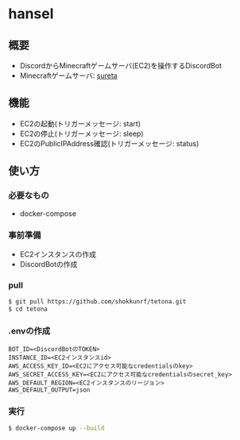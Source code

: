 # hansel

## 概要
* DiscordからMinecraftゲームサーバ(EC2)を操作するDiscordBot
* Minecraftゲームサーバ: [sureta](https://github.com/shokkunrf/sureta)

## 機能
* EC2の起動(トリガーメッセージ: start)
* EC2の停止(トリガーメッセージ: sleep)
* EC2のPublicIPAddress確認(トリガーメッセージ: status)

## 使い方
### 必要なもの
* docker-compose

### 事前準備
* EC2インスタンスの作成
* DiscordBotの作成

### pull
```sh
$ git pull https://github.com/shokkunrf/tetona.git
$ cd tetona
```

### .envの作成
```
BOT_ID=<DiscordBotのTOKEN>
INSTANCE_ID=<EC2インスタンスid>
AWS_ACCESS_KEY_ID=<EC2にアクセス可能なcredentialsのkey>
AWS_SECRET_ACCESS_KEY=<EC2にアクセス可能なcredentialsのsecret_key>
AWS_DEFAULT_REGION=<EC2インスタンスのリージョン>
AWS_DEFAULT_OUTPUT=json
```

### 実行
```sh
$ docker-compose up --build
```